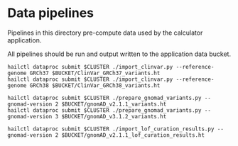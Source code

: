 # Data pipelines

Pipelines in this directory pre-compute data used by the calculator application.

All pipelines should be run and output written to the application data bucket.

```
hailctl dataproc submit $CLUSTER ./import_clinvar.py --reference-genome GRCh37 $BUCKET/ClinVar_GRCh37_variants.ht
hailctl dataproc submit $CLUSTER ./import_clinvar.py --reference-genome GRCh38 $BUCKET/ClinVar_GRCh38_variants.ht

hailctl dataproc submit $CLUSTER ./prepare_gnomad_variants.py --gnomad-version 2 $BUCKET/gnomAD_v2.1.1_variants.ht
hailctl dataproc submit $CLUSTER ./prepare_gnomad_variants.py --gnomad-version 3 $BUCKET/gnomAD_v3.1.2_variants.ht

hailctl dataproc submit $CLUSTER ./import_lof_curation_results.py --gnomad-version 2 $BUCKET/gnomAD_v2.1.1_lof_curation_results.ht
```
